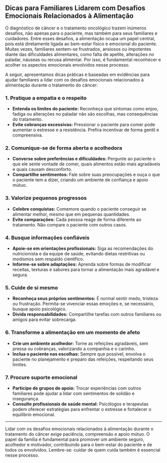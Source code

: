 
## Dicas para Familiares Lidarem com Desafios Emocionais Relacionados à Alimentação

O diagnóstico de câncer e o tratamento oncológico trazem inúmeros desafios, não apenas para o paciente, mas também para seus familiares e cuidadores. Entre esses desafios, a alimentação ocupa um papel central, pois está diretamente ligada ao bem-estar físico e emocional do paciente. Muitas vezes, familiares sentem-se frustrados, ansiosos ou impotentes diante das dificuldades alimentares, como falta de apetite, alterações no paladar, náuseas ou recusa alimentar. Por isso, é fundamental reconhecer e acolher os aspectos emocionais envolvidos nesse processo.

A seguir, apresentamos dicas práticas e baseadas em evidências para ajudar familiares a lidar com os desafios emocionais relacionados à alimentação durante o tratamento do câncer:

### 1. **Pratique a empatia e o respeito**

- **Entenda os limites do paciente:** Reconheça que sintomas como enjoo, fadiga ou alterações no paladar não são escolhas, mas consequências do tratamento.
- **Evite cobranças excessivas:** Pressionar o paciente para comer pode aumentar o estresse e a resistência. Prefira incentivar de forma gentil e compreensiva.

### 2. **Comunique-se de forma aberta e acolhedora**

- **Converse sobre preferências e dificuldades:** Pergunte ao paciente o que ele sente vontade de comer, quais alimentos estão mais agradáveis e quais causam desconforto.
- **Compartilhe sentimentos:** Fale sobre suas preocupações e ouça o que o paciente tem a dizer, criando um ambiente de confiança e apoio mútuo.

### 3. **Valorize pequenos progressos**

- **Celebre conquistas:** Comemore quando o paciente conseguir se alimentar melhor, mesmo que em pequenas quantidades.
- **Evite comparações:** Cada pessoa reage de forma diferente ao tratamento. Não compare o paciente com outros casos.

### 4. **Busque informações confiáveis**

- **Apoie-se em orientações profissionais:** Siga as recomendações do nutricionista e da equipe de saúde, evitando dietas restritivas ou modismos sem respaldo científico.
- **Informe-se sobre adaptações:** Aprenda sobre formas de modificar receitas, texturas e sabores para tornar a alimentação mais agradável e segura.

### 5. **Cuide de si mesmo**

- **Reconheça seus próprios sentimentos:** É normal sentir medo, tristeza ou frustração. Permita-se vivenciar essas emoções e, se necessário, busque apoio psicológico.
- **Divida responsabilidades:** Compartilhe tarefas com outros familiares ou amigos para evitar sobrecarga.

### 6. **Transforme a alimentação em um momento de afeto**

- **Crie um ambiente acolhedor:** Torne as refeições agradáveis, sem pressa ou cobranças, valorizando a companhia e o carinho.
- **Inclua o paciente nas escolhas:** Sempre que possível, envolva o paciente no planejamento e preparo das refeições, respeitando seus limites.

### 7. **Procure suporte emocional**

- **Participe de grupos de apoio:** Trocar experiências com outros familiares pode ajudar a lidar com sentimentos de solidão e insegurança.
- **Consulte profissionais de saúde mental:** Psicólogos e terapeutas podem oferecer estratégias para enfrentar o estresse e fortalecer o equilíbrio emocional.

---

Lidar com os desafios emocionais relacionados à alimentação durante o tratamento do câncer exige paciência, compreensão e apoio mútuo. O papel da família é fundamental para promover um ambiente seguro, acolhedor e motivador, contribuindo para o bem-estar do paciente e de todos os envolvidos. Lembre-se: cuidar de quem cuida também é essencial nesse processo.
```
